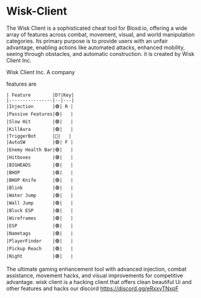 # Wisk-Client
The Wisk Client is a sophisticated cheat tool for Bloxd.io, offering a wide array of features across combat, movement, visual, and world manipulation categories. Its primary purpose is to provide users with an unfair advantage, enabling actions like automated attacks, enhanced mobility, seeing through obstacles, and automatic construction. it is created by Wisk Client Inc.

Wisk Client Inc. A company 

features  are
```
| Feature        |D?|Key|
|----------------|--|---|
|Injection       |🟢| R |
|Passive Features|🟢|   |
|Slow Hit        |🟢|   |
|KillAura        |🟢|   |
|TriggerBot      |🔴|   |
|AutoSW          |🟢| F |
|Enemy Health Bar|🟢|   |
|Hitboxes        |🟢|   |
|BIGHEADS        |🟢|   |
|BHOP            |🟢|   |
|BHOP Knife      |🟢|   |
|Blink           |🟢|   |
|Water Jump      |🟢|   |
|Wall Jump       |🟢|   |
|Block ESP       |🟢|   |
|Wireframes      |🟢|   |
|ESP             |🟢|   |
|Nametags        |🟢|   |
|PlayerFinder    |🟢|   |
|Pickup Reach    |🟢|   |
|Night           |🟢|   |
```
The ultimate gaming enhancement tool with advanced injection, combat assistance, movement hacks, and visual improvements for competitive advantage.
 wisk client is a hacking client that offers  clean beautiful  Ui and other features and hacks 
 our discord https://discord.gg/eRxxvTNxpF

